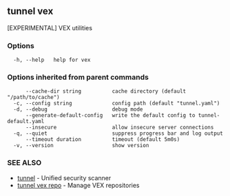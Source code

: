 ## tunnel vex

[EXPERIMENTAL] VEX utilities

### Options

```
  -h, --help   help for vex
```

### Options inherited from parent commands

```
      --cache-dir string          cache directory (default "/path/to/cache")
  -c, --config string             config path (default "tunnel.yaml")
  -d, --debug                     debug mode
      --generate-default-config   write the default config to tunnel-default.yaml
      --insecure                  allow insecure server connections
  -q, --quiet                     suppress progress bar and log output
      --timeout duration          timeout (default 5m0s)
  -v, --version                   show version
```

### SEE ALSO

- [tunnel](tunnel.md) - Unified security scanner
- [tunnel vex repo](tunnel_vex_repo.md) - Manage VEX repositories
